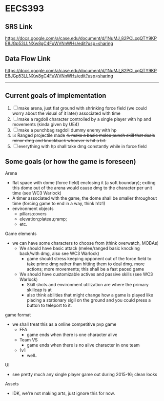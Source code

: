 # EECS393

SRS Link
---
https://docs.google.com/a/case.edu/document/d/1NuMJ_82PCLxgQTY9KPE8JGp53LLNXw8gC4FuWVNnWHs/edit?usp=sharing

Data Flow Link
---
https://docs.google.com/a/case.edu/document/d/1NuMJ_82PCLxgQTY9KPE8JGp53LLNXw8gC4FuWVNnWHs/edit?usp=sharing

---
Current goals of implementation
---
1. ☐ make arena, just flat ground with shrinking force field (we could worry about the visual of it later) associated with time 
2. ☐ make a ragdoll character controlled by a single player with hp and movements (kinda given by UE4)
3. ☐ make a punchbag ragdoll dummy enemy with hp
4. ☑ Ranged projectile made ~~4. make a basic melee punch skill that deals minor dmg and knockback whoever is hit a bit.~~
5. ☐ everything with hp shall take dmg constantly while in force field









Some goals (or how the game is foreseen)
---
Arena
- flat space with dome (force field) enclosing it (a soft boundary); exiting this dome out of the arena would cause dmg to the character per unit time (see WC3 Warlock)
- A timer associated with the game, the dome shall be smaller throughout time (forcing game to end in a way, think h1z1)
- environment objects
  - pillars;covers
  - elevation;plateau;ramp;
  - etc.


Game elements
- we can have some characters to choose from (think overwatch, MOBAs)
  - We should have basic attack (melee/ranged basic knocking back/with dmg, also see WC3 Warlock)
    - game should stress keeping opponent out of the force field to take prime dmg rather than hitting them to deal dmg.
    more actions; more movements; this shall be a fast paced game
  - We should have customizable actives and passive skills (see WC3 Warlock)
    - Skill shots and environment utilization are where the primary skillcap is at
    - also think abilities that might change how a game is played
    like placing a stationary sigil on the ground and you could press a button to teleport to it. 


game format
- we shall treat this as a online competitive pvp game
  - FFA
    - game ends when there is one character alive
  - Team VS
    - game ends when there is no alive character in one team
  - 1v1
    - well.. 
  
UI
- see pretty much any single player game out during 2015-16; clean looks 

Assets
- IDK, we're not making arts, just ignore this for now.
  
